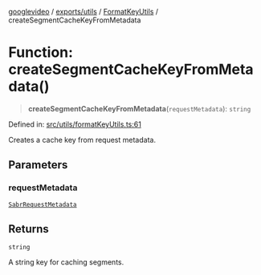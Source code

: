 [googlevideo](../../../../../README.md) / [exports/utils](../../../README.md) / [FormatKeyUtils](../README.md) / createSegmentCacheKeyFromMetadata

# Function: createSegmentCacheKeyFromMetadata()

> **createSegmentCacheKeyFromMetadata**(`requestMetadata`): `string`

Defined in: [src/utils/formatKeyUtils.ts:61](https://github.com/LuanRT/googlevideo/blob/dbf946453f309f019ca5c8a163ede31e16e7831d/src/utils/formatKeyUtils.ts#L61)

Creates a cache key from request metadata.

## Parameters

### requestMetadata

[`SabrRequestMetadata`](../../../../sabr-streaming-adapter/interfaces/SabrRequestMetadata.md)

## Returns

`string`

A string key for caching segments.
